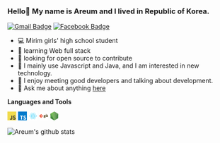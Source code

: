 ### Hello👋 My name is Areum and I lived in Republic of Korea.<br/>
[![Gmail Badge](https://img.shields.io/badge/Gmail-d14836?style=flat-square&logo=Gmail&logoColor=white&link=mailto:reum1032@gmail.com)](mailto:reum1032@gmail.com)
[![Facebook Badge](https://img.shields.io/badge/facebook-1877f2?style=flat-square&logo=facebook&logoColor=white&link=https://www.facebook.com/profile.php?id=100009403314641)](https://www.facebook.com/profile.php?id=100009403314641)
- 💻 Mirim girls' high school student
- 🌱 learning Web full stack
- 🤔 looking for open source to contribute
- 📝 I mainly use Javascript and Java, and I am interested in new technology.
- 🙌 I enjoy meeting good developers and talking about development.
- 💬 Ask me about anything [here](https://github.com/areumsheep/areumsheep/issues)

**Languages and Tools**  

<code><img height="20" src="https://raw.githubusercontent.com/github/explore/80688e429a7d4ef2fca1e82350fe8e3517d3494d/topics/javascript/javascript.png"></code>
<code><img height="20" src="https://raw.githubusercontent.com/github/explore/80688e429a7d4ef2fca1e82350fe8e3517d3494d/topics/typescript/typescript.png"></code>
<code><img height="20" src="https://raw.githubusercontent.com/github/explore/80688e429a7d4ef2fca1e82350fe8e3517d3494d/topics/react/react.png"></code>
<code><img height="20" src="https://raw.githubusercontent.com/github/explore/80688e429a7d4ef2fca1e82350fe8e3517d3494d/topics/git/git.png"></code>
<code><img height="20" src="https://raw.githubusercontent.com/github/explore/80688e429a7d4ef2fca1e82350fe8e3517d3494d/topics/nodejs/nodejs.png"></code>    

![Areum's github stats](https://github-readme-stats.vercel.app/api?username=areumsheep&show_icons=true&hide_border=true)
